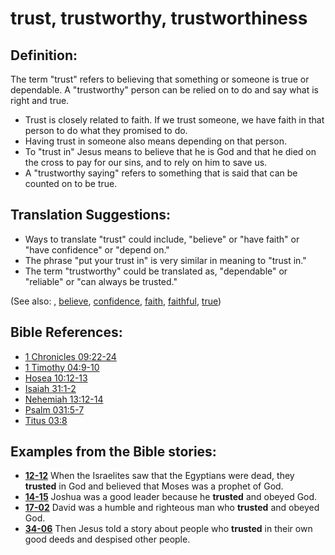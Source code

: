 # trust, trustworthy, trustworthiness #

## Definition: ##

The term "trust" refers to believing that something or someone is true or dependable. A "trustworthy" person can be relied on to do and say what is right and true.

* Trust is closely related to faith. If we trust someone, we have faith in that person to do what they promised to do.
* Having trust in someone also means depending on that person.
* To "trust in" Jesus means to believe that he is God and that he died on the cross to pay for our sins, and to rely on him to save us.
* A "trustworthy saying" refers to something that is said that can be counted on to be true.

## Translation Suggestions: ##

* Ways to translate "trust" could include, "believe" or "have faith" or "have confidence" or "depend on."
* The phrase "put your trust in" is very similar in meaning to "trust in."
* The term "trustworthy" could be translated as, "dependable" or "reliable" or "can always be trusted."

(See also: , [believe](../kt/believe.md), [confidence](../kt/confidence.md), [faith](../kt/faith.md), [faithful](../kt/faithful.md), [true](../kt/true.md))

## Bible References: ##

* [1 Chronicles 09:22-24](https://door43.org/en/bible/notes/1ch/09/22)
* [1 Timothy 04:9-10](https://door43.org/en/bible/notes/1ti/04/09)
* [Hosea 10:12-13](https://door43.org/en/bible/notes/hos/10/12)
* [Isaiah 31:1-2](https://door43.org/en/bible/notes/isa/31/01)
* [Nehemiah 13:12-14](https://door43.org/en/bible/notes/neh/13/12)
* [Psalm 031:5-7](https://door43.org/en/bible/notes/psa/031/005)
* [Titus 03:8](https://door43.org/en/bible/notes/tit/03/08)

## Examples from the Bible stories: ##

* __[12-12](https://door43.org/en/obs/notes/frames/12-12)__ When the Israelites saw that the Egyptians were dead, they __trusted__  in God and believed that Moses was a prophet of God.
* __[14-15](https://door43.org/en/obs/notes/frames/14-15)__ Joshua was a good leader because he __trusted__  and obeyed God.
* __[17-02](https://door43.org/en/obs/notes/frames/17-02)__ David was a humble and righteous man who __trusted__  and obeyed God.
* __[34-06](https://door43.org/en/obs/notes/frames/34-06)__ Then Jesus told a story about people who __trusted__  in their own good deeds and despised other people.


